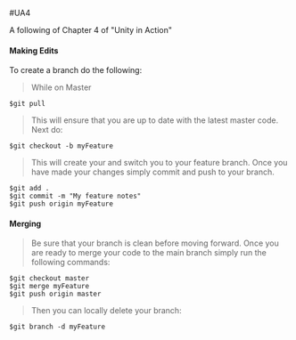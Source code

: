 # UA4

A following of Chapter 4 of "Unity in Action"

#### Making Edits

To create a branch do the following:

>While on Master
```
$git pull
```
>This will ensure that you are up to date with the latest master code.
>Next do:

```
$git checkout -b myFeature
```

>This will create your and switch you to your feature branch.
>Once you have made your changes simply commit and push to your branch.

```
$git add .
$git commit -m "My feature notes"
$git push origin myFeature
```

#### Merging

>Be sure that your branch is clean before moving forward.
>Once you are ready to merge your code to the main branch simply run the following commands:

```
$git checkout master
$git merge myFeature
$git push origin master
```

>Then you can locally delete your branch:

```
$git branch -d myFeature
```
  
 
